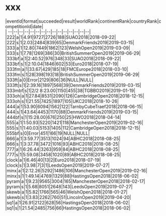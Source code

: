# xxx


|eventId|format|succeeded|result|worldRank|continentRank|countryRank|competitionId|date|  
|	--|--|--|--|--|--|--|--|--|--|--|--|--|--|--|  
|222|a|1|4.91|9727|2726|188|SUAO2018|2018-09-22|  
|222|s|1|2.03|2484|839|65|DenmarkFriends2019|2019-03-15|  
|333|a|1|12.80|7449|1862|123|WelshOpen2019|2019-03-09|  
|333|s|1|7.78|1269|386|30|BritishSummerOpen2019|2019-06-29|  
|333bf|a|1|2:40.52|976|348|33|SUAO2018|2018-09-22|  
|333bf|s|1|2:10.04|1846|602|53|Euro2018|2018-07-19|  
|333fm|a|1|33.67|429|185|18|FMCEurope2018|2018-03-10|  
|333fm|s|1|28|398|193|18|BritishSummerOpen2019|2019-06-29|  
|333ft|a|0|Error|2129|806|36|NULL|NULL|  
|333ft|s|1|2:39.16|1897|568|39|DenmarkFriends2019|2019-03-15|  
|333mbf|s|1|2/2 8:23.00|1150|455|38|TGBBO2019|2019-01-19|  
|333oh|a|1|27.84|8531|2090|126|CambridgeOpen2018|2018-12-15|  
|333oh|s|1|21.55|7425|1897|105|UKC2018|2018-10-26|  
|444|a|1|53.90|6094|1562|122|TarnbyCubeTraef2018|2018-06-15|  
|444|s|1|43.64|4453|1170|88|DenmarkFriends2019|2019-03-15|  
|444bf|s|1|15:28.00|676|250|25|HWO2018|2018-04-14|  
|555|a|1|1:50.93|5220|1421|118|ManchesterOpen2019|2019-02-16|  
|555|s|1|1:40.03|5153|1405|112|CambridgeOpen2018|2018-12-15|  
|555bf|s|0|Error|451|166|19|NULL|NULL|  
|666|a|1|3:59.77|3513|1024|94|ABHC2018|2018-08-25|  
|666|s|1|3:37.78|3472|1016|93|ABHC2018|2018-08-25|  
|777|a|1|6:26.44|3263|959|84|ABHC2018|2018-08-25|  
|777|s|1|5:59.08|3458|1020|89|ABHC2018|2018-08-25|  
|clock|a|1|6.46|40|13|2|Euro2018|2018-07-19|  
|clock|s|1|3.98|7|3|1|LeedsOpen2019|2019-07-27|  
|minx|a|1|2:12.26|5292|1486|106|ManchesterOpen2019|2019-02-16|  
|minx|s|1|1:49.14|4769|1329|88|HastingsOpen2018|2018-06-02|  
|pyram|a|1|9.23|9565|3004|165|ManchesterOpen2018|2018-02-17|  
|pyram|s|1|5.68|8051|2648|143|LeedsOpen2019|2019-07-27|  
|skewb|a|1|5.82|1766|565|46|WelshOpen2018|2018-01-27|  
|skewb|s|1|3.83|2262|760|51|LincolnOpen2019|2019-04-20|  
|sq1|a|1|26.91|2122|628|56|HastingsOpen2018|2018-06-02|  
|sq1|s|1|21.54|2485|756|66|HastingsOpen2018|2018-06-02|  
